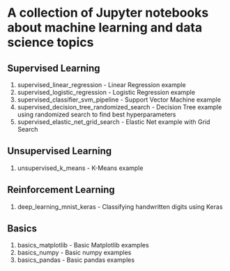 # A collection of Jupyter notebooks about machine learning and data science topics

## Supervised Learning

1. supervised_linear_regression - Linear Regression example
1. supervised_logistic_regression - Logistic Regression example
1. supervised_classifier_svm_pipeline - Support Vector Machine example
1. supervised_decision_tree_randomized_search - Decision Tree example using randomized search to find best hyperparameters
1. supervised_elastic_net_grid_search - Elastic Net example with Grid Search

## Unsupervised Learning

1. unsupervised_k_means - K-Means example

## Reinforcement Learning

1. deep_learning_mnist_keras - Classifying handwritten digits using Keras

## Basics

1. basics_matplotlib - Basic Matplotlib examples
1. basics_numpy - Basic numpy examples
1. basics_pandas - Basic pandas examples
